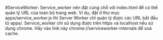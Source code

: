 #ServiceWorker:
Service_worker nên đặt cùng chỗ với index.html để có thể quản lý URL của toàn bộ trang web. Ví dụ, đặt ở thư mục apps/service_worker.js thì Server Worker chỉ quản lý được các URL bắt đầu từ apps/.
Service_worker chỉ sử dụng được trên https và localhost nếu sử dụng chrome.
Hãy vào link này chrome://serviceworker-internals để xoá cache.

